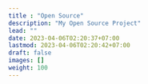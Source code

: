 ```yaml
---
title : "Open Source"
description: "My Open Source Project"
lead: ""
date: 2023-04-06T02:20:37+07:00
lastmod: 2023-04-06T02:20:42+07:00
draft: false
images: []
weight: 100
---
```

